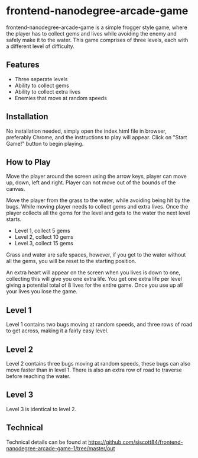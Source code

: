 # frontend-nanodegree-arcade-game


frontend-nanodegree-arcade-game is a simple frogger style game, where the player has to collect gems and lives while avoiding the enemy and safely make it to the water.  This game comprises of three levels, each with a different level of difficulty.

## Features


- Three seperate levels
- Ability to collect gems
- Ability to collect extra lives
- Enemies that move at random speeds

## Installation

No installation needed, simply open the index.html file in browser, preferably Chrome, and the instructions to play will appear. Click on "Start Game!" button to begin playing.

## How to Play

Move the player around the screen using the arrow keys, player can move up, down, left and right.  Player can not move out of the bounds of the canvas.

Move the player from the grass to the water, while avoiding being hit by the bugs.  While moving player needs to collect gems and extra lives.  Once the player collects all the gems for the level and gets to the water the next level starts.

- Level 1, collect 5 gems
- Level 2, collect 10 gems
- Level 3, collect 15 gems

Grass and water are safe spaces, however, if you get to the water without all the gems, you will be reset to the starting position.

An extra heart will appear on the screen when you lives is down to one, collecting this will give you one extra life.  You get one extra life per level giving a potential total of 8 lives for the entire game.  Once you use up all your lives you lose the game.

## Level 1

Level 1 contains two bugs moving at random speeds, and three rows of road to get across, making it a fairly easy level.

## Level 2

Level 2 contains three bugs moving at random speeds, these bugs can also move faster than in level 1.  There is also an extra row of road to traverse before reaching the water.

## Level 3

Level 3 is identical to level 2.

## Technical

Technical details can be found at https://github.com/sjscott84/frontend-nanodegree-arcade-game-1/tree/master/out

